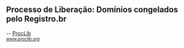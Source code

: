 ## Processo de Liberação: Domínios congelados pelo Registro.br


--
[ProcLib](https://www.proclib.org/) <br/>_<small>www.proclib.org</small>_
